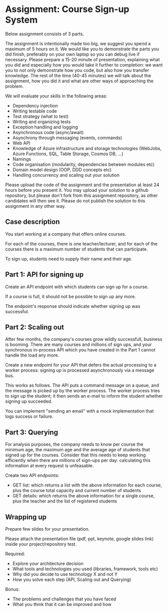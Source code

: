 # Assignment: Course Sign-up System

Below assignment consists of 3 parts. 

The assignment is intentionally made too big, we suggest you spend a maximum of 5 hours on it. We would like you to demonstrate the parts you did finish, preferably on your own laptop so you can debug live if necessary. Please prepare a 15-20 minute of presentation, explaining what you did and especially how you would take it further to completion: we want you to not only demonstrate how you code, but also how you transfer knowledge. The rest of the time (40-45 minutes) we will talk about the assignment, how you did it and what are other ways of approaching the problem.

We will evaluate your skills in the following areas:
- Dependency injection
- Writing testable code
- Test strategy (what to test)
- Writing and organizing tests
- Exception handling and logging
- Asynchronous code (async/await)
- Asynchrony through messaging (events, commands)
- Web API
- Knowledge of Azure infrastructure and storage technologies (WebJobs, Azure Functions, SQL, Table Storage, Cosmos DB, ...)
- Namings
- Code organisation (modularity, dependencies between modules etc)
- Domain model design (OOP, DDD concepts etc)
- Handling concurrency and scaling out your solution

Please upload the code of the assignment and the presentation at least 24 hours before you present it. You may upload your solution to a github repository, but please don't fork from this assignment repository, as other candidates will then see it. Please do not publish the solution to this assignment in any other way.

## Case description

You start working at a company that offers online courses.

For each of the courses, there is one teacher/lecturer, and for each of the courses
there is a maximum number of students that can participate. 

To sign up, students need to supply their name and their age.

## Part 1: API for signing up

Create an API endpoint with which students can sign up for a course. 

If a course is full, it should not be possible to sign up any more.

The endpoint's response should indicate whether signing up was successful.

## Part 2: Scaling out

After few months, the company's courses grow wildly successfull, business is 
booming. There are many courses and millions of sign ups, and your synchronous 
in-process API which you have created in the Part 1 cannot handle the load any more.

Create a new endpoint for your API that defers the actual processing to a 
worker process: signing up is processed asynchronously via a message bus.

This works as follows. The API puts a command message on a queue, and the 
message is picked up by the worker process. The worker process tries to sign 
up the student; it then sends an e-mail to inform the student whether signing 
up succeeded.

You can implement "sending an email" with a mock implementation that logs 
success or failure. 

## Part 3: Querying

For analysis purposes, the company needs to know per course the minimum age, the
maximum age and the average age of students that signed up for the courses.
Consider that this needs to keep working efficiently when there are millions 
of sign-ups per day: calculating this information at every request is unfeasable.

Create two API endpoints:
- GET list: which returns a list with the above information for each course, plus
the course total capacity and current number of students
- GET details: which returns the above information for a single course, plus
the teacher and the list of registered students

## Wrapping up
Prepare few slides for your presentation.

Please attach the presentation file (pdf, ppt, keynote, google slides link) inside your project/repository test.

Required:
- Explore your architecture decision
- What tools and technologies you used (libraries, framework, tools etc)
- Why did you decide to use technology X and not Y
- How you solve each step (API, Scaling out and Querying)

Bonus:
- The problems and challenges that you have faced
- What you think that it can be improved and how
